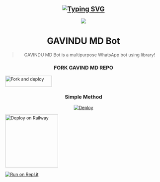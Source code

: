   <div align="center">
</p>


## [![Typing SVG](https://readme-typing-svg.herokuapp.com?font=Rockstar-ExtraBold&color=F00&lines=WELCOME+TO+GAVINDU+WA+BOT+𝚁𝙴𝙿𝙾.;CREATED+BY+MR+GAVINDU+OFC;𝚃𝙷𝙸𝚂+𝙸𝚂+𝙰+𝚂𝙸𝙼𝙿𝙻𝙴+𝙱𝙾𝚃;𝙰𝙽𝙳+𝙸𝙽𝙲𝙻𝚄𝙳𝙴+𝙼𝙾𝚁𝙴+𝙵𝙴𝙰𝚃𝚄𝚁𝙴𝚂;𝘛𝘏𝘈𝘕𝘒𝘚+𝘍𝘙𝘖+𝘝𝘐𝘚𝘐𝘛𝘐𝘕𝘎+𝘔𝘠+𝘎𝘐𝘛)](https://git.io/typing-svg)

<p align="center">
<a href="https://github.com/">
    <img src="https://telegra.ph/file/0fd862c1d93ef36c57923.jpg">
  </a>
  
# GAVINDU MD Bot

> GAVINDU MD Bot is a multipurpose WhatsApp bot using library!
>
>

 ### FORK GAVIND MD REPO
    
 <p align="left">
<a href="https://github.com/Rukshan208/GAVINDU-MD/fork"><img align="center" src="https://i.ibb.co/6JPLzq0/3105206-f081-5-removebg-preview.png" alt="Fork and deploy" height="35" width="150" /></a>   
    
  ### Simple Method

[![Deploy](https://www.herokucdn.com/deploy/button.svg)](https://heroku.com/deploy?template=https://github.com/Rukshan208/GAVINDU-MD-)
     </div>
  
<a href="https://app.uffizzi.com/projects"><img src="https://telegra.ph/file/e464e609e43eb3dfdc144.png" alt="Deploy on Railway" width="170px"></a>
</p>
 
[![Run on Repl.it](https://repl.it/badge/github/quiec/whatsAlfa)](https://replit.com/@Rukshan208/GAVINDU-MD-Qr?v=1)
    
   
   
